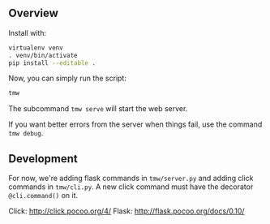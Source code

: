## Overview
Install with:

```bash
virtualenv venv
. venv/bin/activate
pip install --editable .
```

Now, you can simply run the script:

```bash
tmw
```

The subcommand ``tmw serve`` will start the web server.

If you want better errors from the server when things fail, use the command ``tmw debug``.


## Development

For now, we're adding flask commands in ``tmw/server.py`` and adding click commands in ``tmw/cli.py``. A new click command must have the decorator ``@cli.command()`` on it.

Click: http://click.pocoo.org/4/
Flask: http://flask.pocoo.org/docs/0.10/



